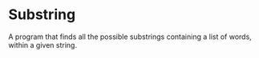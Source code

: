 # Substring

A program that finds all the possible substrings containing a list of words, within a given string.